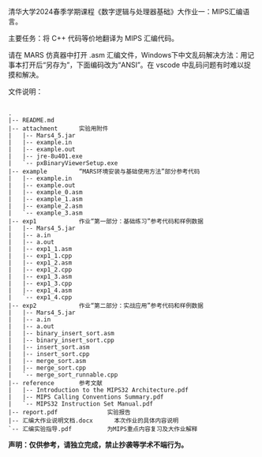 清华大学2024春季学期课程《数字逻辑与处理器基础》大作业一：MIPS汇编语言。

主要任务：将 C++ 代码等价地翻译为 MIPS 汇编代码。

请在 MARS 仿真器中打开 .asm 汇编文件，Windows下中文乱码解决方法：用记事本打开后“另存为”，下面编码改为“ANSI”。在 vscode 中乱码问题有时难以捉摸和解决。

文件说明：

```

.
|-- README.md
|-- attachment		实验用附件
|   |-- Mars4_5.jar
|   |-- example.in
|   |-- example.out
|   |-- jre-8u401.exe
|   `-- pxBinaryViewerSetup.exe
|-- example			“MARS环境安装与基础使用方法”部分参考代码
|   |-- example.in
|   |-- example.out
|   |-- example_0.asm
|   |-- example_1.asm
|   |-- example_2.asm
|   `-- example_3.asm
|-- exp1			作业“第一部分：基础练习”参考代码和样例数据
|   |-- Mars4_5.jar
|   |-- a.in
|   |-- a.out
|   |-- exp1_1.asm
|   |-- exp1_1.cpp
|   |-- exp1_2.asm
|   |-- exp1_2.cpp
|   |-- exp1_3.asm
|   |-- exp1_3.cpp
|   |-- exp1_4.asm
|   `-- exp1_4.cpp
|-- exp2			作业“第二部分：实战应用”参考代码和样例数据
|   |-- Mars4_5.jar
|   |-- a.in
|   |-- a.out
|   |-- binary_insert_sort.asm
|   |-- binary_insert_sort.cpp
|   |-- insert_sort.asm
|   |-- insert_sort.cpp
|   |-- merge_sort.asm
|   |-- merge_sort.cpp
|   `-- merge_sort_runnable.cpp
|-- reference		参考文献
|   |-- Introduction to the MIPS32 Architecture.pdf
|   |-- MIPS Calling Conventions Summary.pdf
|   `-- MIPS32 Instruction Set Manual.pdf
|-- report.pdf              实验报告
|-- 汇编大作业说明文档.docx		本次作业的具体内容说明
`-- 汇编实验指导.pdf			为MIPS重点内容复习及大作业解释
```

**声明：仅供参考，请独立完成，禁止抄袭等学术不端行为。**
